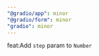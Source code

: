 ```yaml
---
"@gradio/app": minor
"@gradio/form": minor
"gradio": minor
---
```


feat:Add `step` param to `Number`
